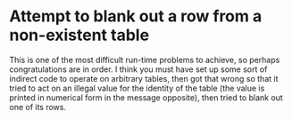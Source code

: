 # Attempt to blank out a row from a non-existent table

This is one of the most difficult run-time problems to achieve, so perhaps congratulations are in order. I think you must have set up some sort of indirect code to operate on arbitrary tables, then got that wrong so that it tried to act on an illegal value for the identity of the table (the value is printed in numerical form in the message opposite), then tried to blank out one of its rows.

